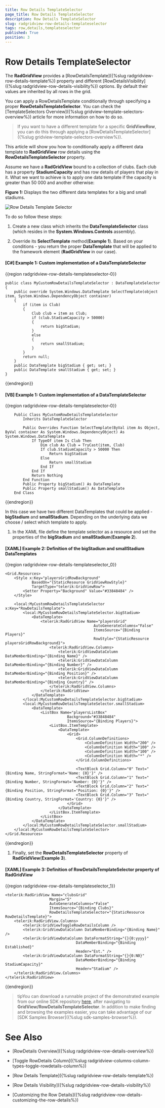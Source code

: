 ```yaml
---
title: Row Details TemplateSelector
page_title: Row Details TemplateSelector
description: Row Details TemplateSelector
slug: radgridview-row-details-templateselector
tags: row,details,templateselector
published: True
position: 3
---
```


# Row Details TemplateSelector

The __RadGridView__ provides a [RowDetailsTemplate]({%slug radgridview-row-details-template%}) property and different [RowDetailsVisibility]({%slug radgridview-row-details-visibility%}) options. By default their values are inherited by all rows in the grid.         

You can apply a RowDetailsTemplate conditionally through specifying a proper __RowDetailsTemplateSelector__. You can check the [TemplateSelectors Overview]({%slug gridview-template-selectors-overview%}) article for more information on how to do so.         

>If you want to have a different template for a specific __GridViewRow__, you can do this through applying a [RowDetailsTemplateSelector]({%slug gridview-template-selectors-overview%}).

This article will show you how to conditionally apply a different data template to __RadGridView__ row details using the __RowDetailsTemplateSelector__ property.
		
Assume we have a __RadGridView__ bound to a collection of clubs. Each club has a property __StadiumCapacity__  and has row details of players that play in it. What we want to achieve is to apply one data template if the capacity is greater than 50 000 and another otherwise:

__Figure 1:__ Displays the two different data templates for a big and small stadiums.

![Row Details Template Selector](images/RowDetailsTemplateSelector.png)

To do so follow these steps:		  
		
1. Create a new class which inherits the __DataTemplateSelector__ class (which resides in the __System.Windows.Controls__ assembly).
			

1. Override its __SelectTemplate__ method(__Example 1__). Based on your conditions - you return the proper __DataTemplate__ that will be applied to the framework element (__RadGridView__ in our case).
				
#### __[C#] Example 1: Custom implementation of a DataTemplateSelector__

{{region radgridview-row-details-templateselector-0}}

	public class MyCustomRowDetailsTemplateSelector : DataTemplateSelector
	{
		public override System.Windows.DataTemplate SelectTemplate(object item, System.Windows.DependencyObject container)
		{
			if (item is Club)
			{
				Club club = item as Club;
				if (club.StadiumCapacity > 50000)
				{
					return bigStadium;
				}
				else
				{
					return smallStadium;
				}
			}
			return null;
		}
		public DataTemplate bigStadium { get; set; }
		public DataTemplate smallStadium { get; set; }
	}
{{endregion}}


#### __[VB] Example 1: Custom implementation of a DataTemplateSelector__

{{region radgridview-row-details-templateselector-0}}

		Public Class MyCustomRowDetailsTemplateSelector
			Inherits DataTemplateSelector
	
			Public Overrides Function SelectTemplate(ByVal item As Object, ByVal container As System.Windows.DependencyObject) As System.Windows.DataTemplate
				If TypeOf item Is Club Then
					Dim club As Club = TryCast(item, Club)
					If club.StadiumCapacity > 50000 Then
						Return bigStadium
					Else
						Return smallStadium
					End If
				End If
				Return Nothing
			End Function
			Public Property bigStadium() As DataTemplate
			Public Property smallStadium() As DataTemplate
		End Class
{{endregion}}

In this case we have two different DataTemplates that could be applied - __bigStadium__ and __smallStadium__. Depending on the underlying data we choose / select which template to apply.
			

1. In the XAML file define the template selector as a resource and set the properties of the __bigStadium__ and __smallStadium__(__Example 2__).
				

#### __[XAML] Example 2: Definition of the bigStadium and smallStadium DataTemplates__

{{region radgridview-row-details-templateselector_0}}

	<Grid.Resources>
		<Style x:Key="playersGridRowBackground"
				BasedOn="{StaticResource GridViewRowStyle}"
				TargetType="telerik:GridViewRow">
			<Setter Property="Background" Value="#33848484" />
		</Style>
	
		<local:MyCustomRowDetailsTemplateSelector x:Key="RowDetailsTemplate">
			<local:MyCustomRowDetailsTemplateSelector.bigStadium>
				<DataTemplate>
					<telerik:RadGridView Name="playersGrid"
							                AutoGenerateColumns="False"
							                ItemsSource="{Binding Players}"
							                RowStyle="{StaticResource playersGridRowBackground}">
						<telerik:RadGridView.Columns>
							<telerik:GridViewDataColumn DataMemberBinding="{Binding Name}" />
							<telerik:GridViewDataColumn DataMemberBinding="{Binding Number}" />
							<telerik:GridViewDataColumn DataMemberBinding="{Binding Position}" />
							<telerik:GridViewDataColumn DataMemberBinding="{Binding Country}" />
						</telerik:RadGridView.Columns>
					</telerik:RadGridView>
				</DataTemplate>
			</local:MyCustomRowDetailsTemplateSelector.bigStadium>
			<local:MyCustomRowDetailsTemplateSelector.smallStadium>
				<DataTemplate>
					<ListBox Name="playersListBox"
							    Background="#33848484"
							    ItemsSource="{Binding Players}">
						<ListBox.ItemTemplate>
							<DataTemplate>
								<Grid>
									<Grid.ColumnDefinitions>
										<ColumnDefinition Width="200" />
										<ColumnDefinition Width="100" />
										<ColumnDefinition Width="100" />
										<ColumnDefinition Width="*" />
									</Grid.ColumnDefinitions>
	
									<TextBlock Grid.Column="0" Text="{Binding Name, StringFormat='Name: {0}'}" />
									<TextBlock Grid.Column="1" Text="{Binding Number, StringFormat='Number: {0}'}" />
									<TextBlock Grid.Column="2" Text="{Binding Position, StringFormat='Position: {0}'}" />
									<TextBlock Grid.Column="3" Text="{Binding Country, StringFormat='Country: {0}'}" />
								</Grid>
							</DataTemplate>
						</ListBox.ItemTemplate>
					</ListBox>
				</DataTemplate>
			</local:MyCustomRowDetailsTemplateSelector.smallStadium>
		</local:MyCustomRowDetailsTemplateSelector>
	</Grid.Resources>
{{endregion}}

1. Finally, set the __RowDetailsTemplateSelector__ property of __RadGridView__(__Example 3__).
				 
#### __[XAML] Example 3: Definition of RowDetailsTemplateSelector property of RadGridView__

{{region radgridview-row-details-templateselector_1}}

	<telerik:RadGridView Name="clubsGrid"
			            Margin="5"
			            AutoGenerateColumns="False"
			            ItemsSource="{Binding Clubs}"
			            RowDetailsTemplateSelector="{StaticResource RowDetailsTemplate}">
		<telerik:RadGridView.Columns>
			<telerik:GridViewToggleRowDetailsColumn />
			<telerik:GridViewDataColumn DataMemberBinding="{Binding Name}" />
			<telerik:GridViewDataColumn DataFormatString="{}{0:yyyy}"
					                DataMemberBinding="{Binding Established}"
					                Header="Est." />
			<telerik:GridViewDataColumn DataFormatString="{}{0:N0}"
					                DataMemberBinding="{Binding StadiumCapacity}"
					                Header="Stadium" />
		</telerik:RadGridView.Columns>
	</telerik:RadGridView>
{{endregion}}

>tipYou can download a runnable project of the demonstrated example from our online SDK repository [here](https://github.com/telerik/xaml-sdk), after navigating to __GridView/RowDetailsTemplateSelector__. In addition to make finding and browsing the examples easier, you can take advantage of our [SDK Samples Browser]({%slug sdk-samples-browser%}).                 

# See Also

 * [RowDetails Overview]({%slug radgridview-row-details-overview%})

 * [Toggle RowDetails Column]({%slug radgridview-columns-column-types-toggle-rowdetails-column%})

 * [Row Details Template]({%slug radgridview-row-details-template%})

 * [Row Details Visibility]({%slug radgridview-row-details-visibility%})

 * [Customizing the Row Details]({%slug radgridview-row-details-customizing-the-row-details%})
